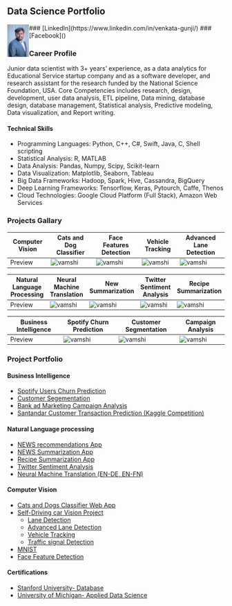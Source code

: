 ## Data Science Portfolio
<img src="./img/vamshi.jpg" alt="vamshi" align= 'left' width="10%">
###   [LinkedIn](https://www.linkedin.com/in/venkata-gunji/)
###   [Facebook]()


### Career Profile
Junior data scientist with 3+ years’ experience, as a data analytics for Educational Service startup company and as a software developer, and research assistant for the research funded by the National Science Foundation, USA.
Core Competencies includes research, design, development, user data analysis, ETL pipeline, Data mining, database design, database management, Statistical analysis, Predictive modeling, Data visualization, and Report writing.




#### Technical Skills
* Programming Languages: Python, C++, C#, Swift, Java, C, Shell scripting
* Statistical Analysis: R, MATLAB
* Data Analysis: Pandas, Numpy, Scipy, Scikit-learn
* Data Visualization: Matplotlib, Seaborn, Tableau
* Big Data Frameworks: Hadoop, Spark, Hive, Cassandra, BigQuery
* Deep Learning Frameworks: Tensorflow, Keras, Pytourch, Caffe, Thenos
* Cloud Technologies: Google Cloud Platform (Full Stack), Amazon Web Services





### Projects Gallary
| Computer Vision |Cats and Dog Classifier| Face Features Detection| Vehicle Tracking | Advanced Lane Detection|
|------------ | -------------| -------------| -------------|-------------|
|Preview|  <img src="./img/sample.gif" alt="vamshi" width="50%"> |   <img src="./img/sample.gif" alt="vamshi" width="50%">|   <img src="./img/sample.gif" alt="vamshi" width="50%"> |   <img src="./img/sample.gif" alt="vamshi" width="50%">|

| Natural Language Processing |Neural Machine Translation| New Summarization| Twitter Sentiment Analysis | Recipe Summarization|
|------------ | -------------| -------------| -------------|-------------|
|Preview|  <img src="./img/sample.gif" alt="vamshi" width="50%"> |   <img src="./img/sample.gif" alt="vamshi" width="50%">|   <img src="./img/sample.gif" alt="vamshi" width="50%"> |   <img src="./img/sample.gif" alt="vamshi" width="50%">|

| Business Intelligence |Spotify Churn Prediction| Customer Segmentation| Campaign Analysis |
|------------ | -------------| -------------| -------------|
|Preview|  <img src="./img/sample.gif" alt="vamshi" width="50%"> |   <img src="./img/sample.gif" alt="vamshi" width="50%">|   <img src="./img/sample.gif" alt="vamshi" width="50%"> |




### Project Portfolio

#### Business Intelligence
* [Spotify Users Churn Prediction](https://github.com/vamshigunji183/Data-Science-portfolio/tree/master/Business%20Intelligence/Spotify-User-Churn-Prediction)
* [Customer Segementation](https://github.com/vamshigunji183/Data-Science-portfolio/tree/master/Business%20Intelligence/Identification-Customer-Segment)
* [Bank ad Marketing Campaign Analysis](https://github.com/vamshigunji183/Data-Science-portfolio/tree/master/Business%20Intelligence/Bank-Marketing-Campaign-Analysis)
* [Santandar Customer Transaction Prediction (Kaggle Competition)]()

#### Natural Language processing
* [NEWS recommendations App](https://github.com/vamshigunji183/NLP-Portfolio/tree/master/NEWS%20Recommendation)
* [NEWS Summarization App](https://github.com/vamshigunji183/NLP-Portfolio/tree/master/NEWS-Summarization-App)
* [Recipe Summarization App](https://github.com/vamshigunji183/Recipe-Summarizer)
* [Twitter Sentiment Analysis](https://github.com/vamshigunji183/Sentiment-Analysis-Twitter)
* [Neural Machine Translation (EN-DE, EN-FN)](https://github.com/vamshigunji183/Neural-Machine-Translation)

#### Computer Vision
* [Cats and Dogs Classifier Web App](https://github.com/vamshigunji183/DL_webapp)
* [Self-Driving car Vision Project]()
  * [Lane Detection](https://github.com/vamshigunji183/LaneDetection)
  * [Advanced Lane Detection](https://github.com/vamshigunji183/Advance-lane-detection)
  * [Vehicle Tracking ](https://github.com/vamshigunji183/Vehicle_detection)
  * [Traffic signal Detection](https://github.com/vamshigunji183/Tracffic-SIgnal-Classification-ConvNet)
* [MNIST]()
* [Face Feature Detection]()

#### Certifications
* [Stanford University- Database](https://github.com/vamshigunji183/Data-Science-portfolio/blob/master/Certifications/Vamshi_Stanford_Certificates_DataBase.pdf)
* [University of Michigan- Applied Data Science](https://github.com/vamshigunji183/Data-Science-portfolio/blob/master/Certifications/Vamshi_UoM_Certificates_Applied%20Data%20Science.pdf)
